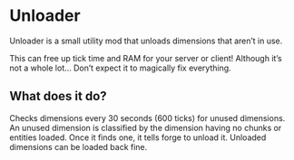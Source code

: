 # Unloader

Unloader is a small utility mod that unloads dimensions that aren’t in use.

This can free up tick time and RAM for your server or client!
Although it’s not a whole lot… Don’t expect it to magically fix everything.

## What does it do?

Checks dimensions every 30 seconds (600 ticks) for unused dimensions. An unused dimension is classified by the dimension having no chunks or entities loaded. Once it finds one, it tells forge to unload it. Unloaded dimensions can be loaded back fine.

